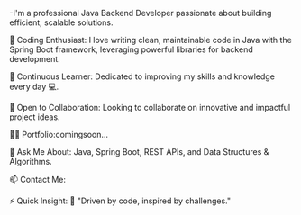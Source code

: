 -I'm a professional Java Backend Developer passionate about building efficient, scalable solutions.

🔭 Coding Enthusiast: I love writing clean, maintainable code in Java with the Spring Boot framework, leveraging powerful libraries for backend development.

🌱 Continuous Learner: Dedicated to improving my skills and knowledge every day 💻.

🤝 Open to Collaboration: Looking to collaborate on innovative and impactful project ideas.

👨‍💻 Portfolio:comingsoon...

💬 Ask Me About: Java, Spring Boot, REST APIs, and Data Structures & Algorithms.

📫 Contact Me: 

⚡ Quick Insight: 🎯 "Driven by code, inspired by challenges."
